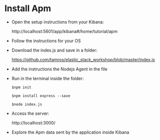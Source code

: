 # Install Apm 

* Open the setup instructions from your Kibana:

    http://localhost:5601/app/kibana#/home/tutorial/apm

* Follow the instructions for your OS

* Download the index.js and save in a folder:

    https://github.com/tamros/elastic_stack_workshop/blob/master/index.js

* Add the instructions the Nodejs Agent in the file

* Run in the terminal inside the folder: 

    ```
    $npm init
    ```
    ```
    $npm install express --save
    ```
    ```
    $node index.js
    ```

* Access the server:
    
    http://localhost:3000/	

* Explore the Apm data sent by the application inside Kibana

